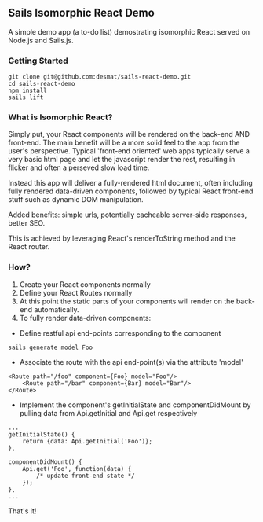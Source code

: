 Sails Isomorphic React Demo
----------

A simple demo app (a to-do list) demostrating isomorphic React served on Node.js and Sails.js.

### Getting Started

```
git clone git@github.com:desmat/sails-react-demo.git
cd sails-react-demo
npm install
sails lift
```

### What is Isomorphic React?

Simply put, your React components will be rendered on the back-end AND front-end. The main benefit will be a more solid feel to the app from the user's perspective. Typical 'front-end oriented' web apps typically serve a very basic html page and let the javascript render the rest, resulting in flicker and often a perseved slow load time.

Instead this app will deliver a fully-rendered html document, often including fully rendered data-driven components, followed by typical React front-end stuff such as dynamic DOM manipulation.

Added benefits: simple urls, potentially cacheable server-side responses, better SEO.

This is achieved by leveraging React's renderToString method and the React router. 


### How?

1. Create your React components normally
2. Define your React Routes normally
3. At this point the static parts of your components will render on the back-end automatically.
4. To fully render data-driven components:
* Define restful api end-points corresponding to the component
```
sails generate model Foo
```
* Associate the route with the api end-point(s) via the attribute 'model'
```
<Route path="/foo" component={Foo} model="Foo"/>
	<Route path="/bar" component={Bar} model="Bar"/>
</Route>	
```
* Implement the component's getInitialState and componentDidMount by pulling data from Api.getInitial and Api.get respectively
```
...
getInitialState() {
	return {data: Api.getInitial('Foo')};
},  

componentDidMount() {
	Api.get('Foo', function(data) { 
		/* update front-end state */
	});
},
...

```

That's it!
